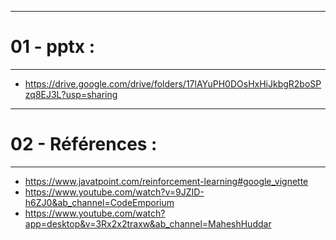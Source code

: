 ---------------------------------------------------
# 01 - pptx :
---------------------------------------------------

- https://drive.google.com/drive/folders/17lAYuPH0DOsHxHiJkbgR2boSPzq8EJ3L?usp=sharing

---------------------------------------------------
# 02 - Références :
---------------------------------------------------

- https://www.javatpoint.com/reinforcement-learning#google_vignette
- https://www.youtube.com/watch?v=9JZID-h6ZJ0&ab_channel=CodeEmporium
- https://www.youtube.com/watch?app=desktop&v=3Rx2x2traxw&ab_channel=MaheshHuddar
